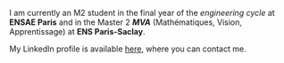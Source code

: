 I am currently an M2 student in the final year of the *engineering cycle* at **ENSAE Paris** and in the Master 2 ***MVA*** (Mathématiques, Vision, Apprentissage) at **ENS Paris-Saclay**.

My LinkedIn profile is available [here](https://www.linkedin.com/in/louis-geist/details/education/), where you can contact me.
